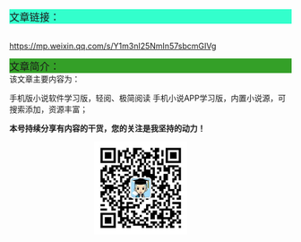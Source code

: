 <div style="background-color:#33ffcc;font-size:18px">文章链接：</div>


<br/><a href="https://mp.weixin.qq.com/s/Y1m3nI25NmIn57sbcmGIVg" target="_blank" >https://mp.weixin.qq.com/s/Y1m3nI25NmIn57sbcmGIVg</a>



<div style="background-color:RGB(52,160,40);font-size:18px">文章简介：</div>
该文章主要内容为：

手机版小说软件学习版，轻阅、极简阅读 手机小说APP学习版，内置小说源，可搜索添加，资源丰富；



**本号持续分享有内容的干货，您的关注是我坚持的动力！**

<img src="./_assets/clip_image002.jpg" style="width:33%;margin-left:30%" />